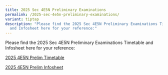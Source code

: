```yaml
---
title: 2025 Sec 4E5N Preliminary Examinations
permalink: /2025-sec-4e5n-preliminary-examinations/
variant: tiptap
description: "Please find the 2025 Sec 4E5N Preliminary Examinations Timetable
  and Infosheet here for your reference:"
---
```

<p>Please find the 2025 Sec 4E5N Preliminary Examinations Timetable and Infosheet
here for your reference:</p>
<p><a href="/files/2025 4e5n prelim timetable final.pdf" rel="noopener nofollow" target="_blank">2025 4E5N Prelim Timetable</a>
</p>
<p><a href="/files/2025 4e5n prelim infosheet final.pdf" rel="noopener nofollow" target="_blank">2025 4E5N Prelim Infosheet</a>
</p>